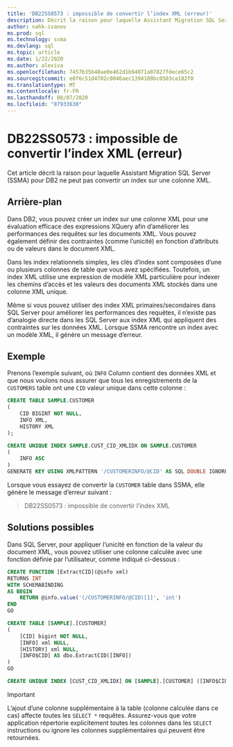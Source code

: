 ```yaml
---
title: 'DB22SS0573 : impossible de convertir l’index XML (erreur)'
description: Décrit la raison pour laquelle Assistant Migration SQL Server (SSMA) pour DB2 ne peut pas convertir un index sur une colonne XML.
author: nahk-ivanov
ms.prod: sql
ms.technology: ssma
ms.devlang: sql
ms.topic: article
ms.date: 1/22/2020
ms.author: alexiva
ms.openlocfilehash: 7457b35b40ae0e462d1b94071a07827fdece65c2
ms.sourcegitcommit: e8f6c51d4702c0046aec1394109bc0503ca182f0
ms.translationtype: MT
ms.contentlocale: fr-FR
ms.lasthandoff: 08/07/2020
ms.locfileid: "87933630"
---
```

# <a name="db22ss0573-xml-index-cannot-be-converted-error"></a>DB22SS0573 : impossible de convertir l’index XML (erreur)

Cet article décrit la raison pour laquelle Assistant Migration SQL Server (SSMA) pour DB2 ne peut pas convertir un index sur une colonne XML.

## <a name="background"></a>Arrière-plan

Dans DB2, vous pouvez créer un index sur une colonne XML pour une évaluation efficace des expressions XQuery afin d’améliorer les performances des requêtes sur les documents XML. Vous pouvez également définir des contraintes (comme l’unicité) en fonction d’attributs ou de valeurs dans le document XML.

Dans les index relationnels simples, les clés d’index sont composées d’une ou plusieurs colonnes de table que vous avez spécifiées. Toutefois, un index XML utilise une expression de modèle XML particulière pour indexer les chemins d’accès et les valeurs des documents XML stockés dans une colonne XML unique.

Même si vous pouvez utiliser des index XML primaires/secondaires dans SQL Server pour améliorer les performances des requêtes, il n’existe pas d’analogie directe dans les SQL Server aux index XML qui appliquent des contraintes sur les données XML. Lorsque SSMA rencontre un index avec un modèle XML, il génère un message d’erreur.

## <a name="example"></a>Exemple

Prenons l’exemple suivant, où `INFO` Column contient des données XML et que nous voulons nous assurer que tous les enregistrements de la `CUSTOMERS` table ont une `CID` valeur unique dans cette colonne :

```sql
CREATE TABLE SAMPLE.CUSTOMER
(
    CID BIGINT NOT NULL,
    INFO XML,
    HISTORY XML
);

CREATE UNIQUE INDEX SAMPLE.CUST_CID_XMLIDX ON SAMPLE.CUSTOMER
(
    INFO ASC
)
GENERATE KEY USING XMLPATTERN '/CUSTOMERINFO/@CID' AS SQL DOUBLE IGNORE INVALID VALUES;
```

Lorsque vous essayez de convertir la `CUSTOMER` table dans SSMA, elle génère le message d’erreur suivant :

> DB22SS0573 : impossible de convertir l’index XML

## <a name="possible-remedies"></a>Solutions possibles

Dans SQL Server, pour appliquer l’unicité en fonction de la valeur du document XML, vous pouvez utiliser une colonne calculée avec une fonction définie par l’utilisateur, comme indiqué ci-dessous :

```sql
CREATE FUNCTION [ExtractCID](@info xml)
RETURNS INT
WITH SCHEMABINDING
AS BEGIN
    RETURN @info.value('(/CUSTOMERINFO/@CID)[1]', 'int')  
END
GO

CREATE TABLE [SAMPLE].[CUSTOMER]
(
    [CID] bigint NOT NULL,
    [INFO] xml NULL,
    [HISTORY] xml NULL,
    [INFO$CID] AS dbo.ExtractCID([INFO])
)
GO

CREATE UNIQUE INDEX [CUST_CID_XMLIDX] ON [SAMPLE].[CUSTOMER] ([INFO$CID])
```

> [!IMPORTANT]
> L’ajout d’une colonne supplémentaire à la table (colonne calculée dans ce cas) affecte toutes les `SELECT *` requêtes. Assurez-vous que votre application répertorie explicitement toutes les colonnes dans les `SELECT` instructions ou ignore les colonnes supplémentaires qui peuvent être retournées.

